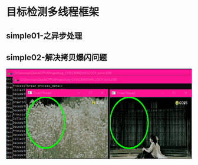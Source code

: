 # 目标检测多线程框架  
  
## simple01-之异步处理  
## simple02-解决拷贝爆闪问题  
  
![Image text](res/20210205155015977.gif)  


